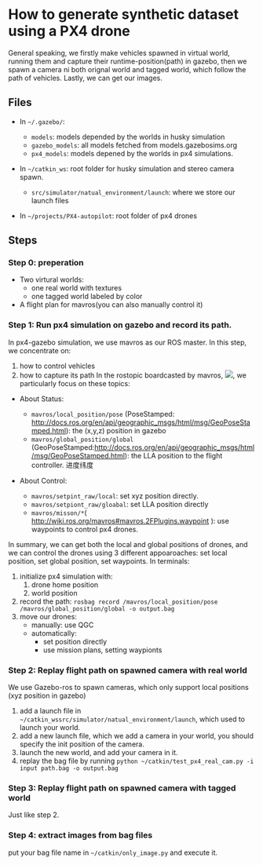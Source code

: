 # How to generate synthetic dataset using a PX4 drone
General speaking, we firstly make vehicles spawned in virtual world, running them and capture their runtime-position(path) in gazebo, then we spawn a camera ni both orignal world and tagged world, which follow the path of vehicles. Lastly, we can get our images. 
## Files
- In  `~/.gazebo/`: 
  - `models`: models depended by the worlds in husky simulation 
  - `gazebo_models`: all models fetched from models.gazebosims.org 
  - `px4_models`: models depened by the worlds in px4 simulations. 

- In `~/catkin_ws`: root folder for husky simulation and stereo camera spawn. 
  - `src/simulator/natual_environment/launch`: where we store our launch files 

- In `~/projects/PX4-autopilot`: root folder of px4 drones 

## Steps 

### Step 0: preperation
- Two virtural worlds: 
  - one real world with textures 
  - one tagged world labeled by color 
- A flight plan for mavros(you can also manually control it)


### Step 1: Run px4 simulation on gazebo and record its path. 
In px4-gazebo simulation, we use mavros as our ROS master. In this step, we concentrate on: 
1. how to control vehicles 
2. how to capture its path 
In the rostopic boardcasted by mavros, ![](https://www.researchgate.net/profile/Muhamad-Akbar-2/publication/340856977/figure/fig1/AS:883472742756354@1587647724649/List-of-Mavros-topics.ppm), we particularly focus on these topics: 
- About Status: 
  - `mavros/local_position/pose` (PoseStamped: http://docs.ros.org/en/api/geographic_msgs/html/msg/GeoPoseStamped.html): the (x,y,z) position in gazebo
  - `mavros/global_position/global` (GeoPoseStamped:http://docs.ros.org/en/api/geographic_msgs/html/msg/GeoPoseStamped.html): the LLA position to the flight controller. 进度纬度

- About Control: 
  - `mavros/setpint_raw/local`: set xyz position directly. 
  - `mavros/setpiont_raw/gloabal`: set LLA position directly
  - `mavros/misson/*`( http://wiki.ros.org/mavros#mavros.2FPlugins.waypoint ): use waypoints to control px4 drones. 

In summary, we can get both the local and global positions of drones, and we can control the drones using 3 different appoaroaches: set local position, set global position, set waypoints. 
In terminals: 
1. initialize px4 simulation with: 
   1. drone home position 
   2. world position 
2. record the path: `rosbag record /mavros/local_position/pose /mavros/global_position/global -o output.bag` 
3. move our drones: 
   - manually: use QGC
   - automatically: 
     - set position directly 
     - use mission plans, setting waypionts 

### Step 2: Replay flight path on spawned camera with real world 
We use Gazebo-ros to spawn cameras, which only support local positions (xyz position in gazebo)
1. add a launch file in `~/catkin_wssrc/simulator/natual_environment/launch`, which used to launch your world. 
2. add a new launch file, which we add a camera in your world, you should specify the init position of the camera. 
3. launch the new world, and add your camera in it. 
4. replay the bag file by running `python ~/catkin/test_px4_real_cam.py -i input path.bag -o output.bag` 

### Step 3: Replay flight path on spawned camera with tagged world 
Just like step 2. 

### Step 4: extract images from bag files 
put your bag file name in `~/catkin/only_image.py` and execute it. 

